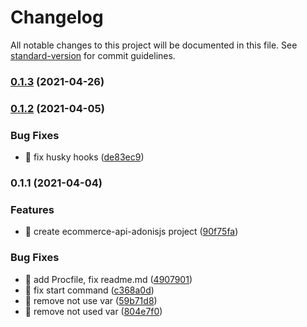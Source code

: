# Changelog

All notable changes to this project will be documented in this file. See [standard-version](https://github.com/conventional-changelog/standard-version) for commit guidelines.

### [0.1.3](https://github.com/yeukfei02/ecommerce-api-adonisjs/compare/v0.1.2...v0.1.3) (2021-04-26)

### [0.1.2](https://github.com/yeukfei02/ecommerce-api-adonisjs/compare/v0.1.1...v0.1.2) (2021-04-05)


### Bug Fixes

* 🐛 fix husky hooks ([de83ec9](https://github.com/yeukfei02/ecommerce-api-adonisjs/commit/de83ec9840b77d944a75166b483ca0789373de2b))

### 0.1.1 (2021-04-04)


### Features

* 🎸 create ecommerce-api-adonisjs project ([90f75fa](https://github.com/yeukfei02/ecommerce-api-adonisjs/commit/90f75fa2fd4410899fc8907508cd97eb2f95f639))


### Bug Fixes

* 🐛 add Procfile, fix readme.md ([4907901](https://github.com/yeukfei02/ecommerce-api-adonisjs/commit/490790148cf24eb16b73a205757ef5f54151131b))
* 🐛 fix start command ([c368a0d](https://github.com/yeukfei02/ecommerce-api-adonisjs/commit/c368a0d701971c0f080d2fd40c664fbc87cb0e77))
* 🐛 remove not use var ([59b71d8](https://github.com/yeukfei02/ecommerce-api-adonisjs/commit/59b71d8970070f2dd930b373e10664c46c44080d))
* 🐛 remove not used var ([804e7f0](https://github.com/yeukfei02/ecommerce-api-adonisjs/commit/804e7f0fddd8ea3298292c20d9d8dc63ea37ba5f))
